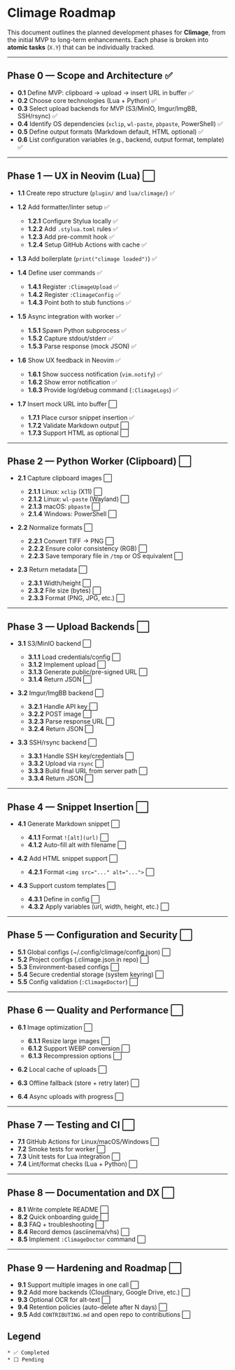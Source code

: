 # Climage Roadmap

This document outlines the planned development phases for **Climage**, from the initial MVP to long-term enhancements.
Each phase is broken into **atomic tasks** (`X.Y`) that can be individually tracked.

---

## Phase 0 — Scope and Architecture ✅

* **0.1** Define MVP: clipboard → upload → insert URL in buffer ✅
* **0.2** Choose core technologies (Lua + Python) ✅
* **0.3** Select upload backends for MVP (S3/MinIO, Imgur/ImgBB, SSH/rsync) ✅
* **0.4** Identify OS dependencies (`xclip`, `wl-paste`, `pbpaste`, PowerShell) ✅
* **0.5** Define output formats (Markdown default, HTML optional) ✅
* **0.6** List configuration variables (e.g., backend, output format, template) ✅

---

## Phase 1 — UX in Neovim (Lua) ⬜

* **1.1** Create repo structure (`plugin/` and `lua/climage/`) ✅
* **1.2** Add formatter/linter setup ✅

  * **1.2.1** Configure Stylua locally ✅
  * **1.2.2** Add `.stylua.toml` rules ✅
  * **1.2.3** Add pre-commit hook ✅
  * **1.2.4** Setup GitHub Actions with cache ✅
* **1.3** Add boilerplate (`print("climage loaded")`) ✅
* **1.4** Define user commands ✅

  * **1.4.1** Register `:ClimageUpload` ✅
  * **1.4.2** Register `:ClimageConfig` ✅
  * **1.4.3** Point both to stub functions ✅
* **1.5** Async integration with worker ✅

  * **1.5.1** Spawn Python subprocess ✅
  * **1.5.2** Capture stdout/stderr ✅
  * **1.5.3** Parse response (mock JSON) ✅
* **1.6** Show UX feedback in Neovim ✅

  * **1.6.1** Show success notification (`vim.notify`) ✅
  * **1.6.2** Show error notification ✅
  * **1.6.3** Provide log/debug command (`:ClimageLogs`) ✅
* **1.7** Insert mock URL into buffer ⬜

  * **1.7.1** Place cursor snippet insertion ✅
  * **1.7.2** Validate Markdown output ⬜
  * **1.7.3** Support HTML as optional ⬜

---

## Phase 2 — Python Worker (Clipboard) ⬜

* **2.1** Capture clipboard images ⬜

  * **2.1.1** Linux: `xclip` (X11) ⬜
  * **2.1.2** Linux: `wl-paste` (Wayland) ⬜
  * **2.1.3** macOS: `pbpaste` ⬜
  * **2.1.4** Windows: PowerShell ⬜
* **2.2** Normalize formats ⬜

  * **2.2.1** Convert TIFF → PNG ⬜
  * **2.2.2** Ensure color consistency (RGB) ⬜
  * **2.2.3** Save temporary file in `/tmp` or OS equivalent ⬜
* **2.3** Return metadata ⬜

  * **2.3.1** Width/height ⬜
  * **2.3.2** File size (bytes) ⬜
  * **2.3.3** Format (PNG, JPG, etc.) ⬜

---

## Phase 3 — Upload Backends ⬜

* **3.1** S3/MinIO backend ⬜

  * **3.1.1** Load credentials/config ⬜
  * **3.1.2** Implement upload ⬜
  * **3.1.3** Generate public/pre-signed URL ⬜
  * **3.1.4** Return JSON ⬜
* **3.2** Imgur/ImgBB backend ⬜

  * **3.2.1** Handle API key ⬜
  * **3.2.2** POST image ⬜
  * **3.2.3** Parse response URL ⬜
  * **3.2.4** Return JSON ⬜
* **3.3** SSH/rsync backend ⬜

  * **3.3.1** Handle SSH key/credentials ⬜
  * **3.3.2** Upload via `rsync` ⬜
  * **3.3.3** Build final URL from server path ⬜
  * **3.3.4** Return JSON ⬜

---

## Phase 4 — Snippet Insertion ⬜

* **4.1** Generate Markdown snippet ⬜

  * **4.1.1** Format `![alt](url)` ⬜
  * **4.1.2** Auto-fill alt with filename ⬜
* **4.2** Add HTML snippet support ⬜

  * **4.2.1** Format `<img src="..." alt="...">` ⬜
* **4.3** Support custom templates ⬜

  * **4.3.1** Define in config ⬜
  * **4.3.2** Apply variables (url, width, height, etc.) ⬜

---

## Phase 5 — Configuration and Security ⬜

* **5.1** Global configs (\~/.config/climage/config.json) ⬜
* **5.2** Project configs (.climage.json in repo) ⬜
* **5.3** Environment-based configs ⬜
* **5.4** Secure credential storage (system keyring) ⬜
* **5.5** Config validation (`:ClimageDoctor`) ⬜

---

## Phase 6 — Quality and Performance ⬜

* **6.1** Image optimization ⬜

  * **6.1.1** Resize large images ⬜
  * **6.1.2** Support WEBP conversion ⬜
  * **6.1.3** Recompression options ⬜
* **6.2** Local cache of uploads ⬜
* **6.3** Offline fallback (store + retry later) ⬜
* **6.4** Async uploads with progress ⬜

---

## Phase 7 — Testing and CI ⬜

* **7.1** GitHub Actions for Linux/macOS/Windows ⬜
* **7.2** Smoke tests for worker ⬜
* **7.3** Unit tests for Lua integration ⬜
* **7.4** Lint/format checks (Lua + Python) ⬜

---

## Phase 8 — Documentation and DX ⬜

* **8.1** Write complete README ⬜
* **8.2** Quick onboarding guide ⬜
* **8.3** FAQ + troubleshooting ⬜
* **8.4** Record demos (asciinema/vhs) ⬜
* **8.5** Implement `:ClimageDoctor` command ⬜

---

## Phase 9 — Hardening and Roadmap ⬜

* **9.1** Support multiple images in one call ⬜
* **9.2** Add more backends (Cloudinary, Google Drive, etc.) ⬜
* **9.3** Optional OCR for alt-text ⬜
* **9.4** Retention policies (auto-delete after N days) ⬜
* **9.5** Add `CONTRIBUTING.md` and open repo to contributions ⬜

## Legend
    * ✅ Completed
    * ⬜ Pending
